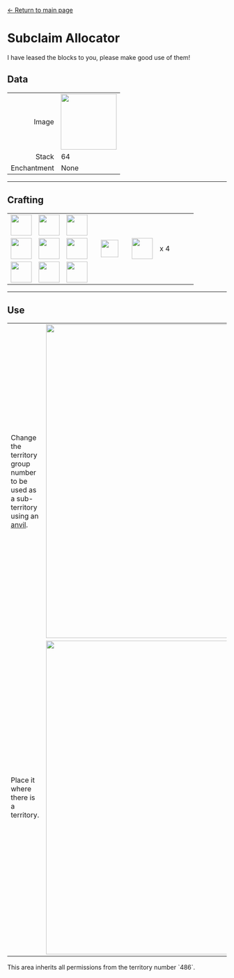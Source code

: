 [← Return to main page](../)
# Subclaim Allocator
I have leased the blocks to you, please make good use of them!  

## Data
<table>
    <tr><td align="end">Image</td><td><img src="https://i.imgur.com/iQ3sZVq.png" width="128"/></td></tr>
    <tr><td align="end">Stack</td><td>64</td></tr>
    <tr><td align="end">Enchantment</td><td>None</td></tr>
</table>

---

## Crafting
<table>
    <tr><td><img src="https://i.imgur.com/GkMJMSS.png" width="48"/></td><td><img src="https://i.imgur.com/GkMJMSS.png" width="48"/></td><td><img src="https://i.imgur.com/GkMJMSS.png" width="48"/></td><td colspan="3"></td></tr>
    <tr><td><img src="https://i.imgur.com/GkMJMSS.png" width="48"/></td><td><img src="https://i.imgur.com/hhnlgTn.png" width="48"/></td><td><img src="https://i.imgur.com/GkMJMSS.png" width="48"/></td><td width="70" align="center"><img src="https://i.imgur.com/VE0KqIE.png" width="40"/></td><td><img src="https://i.imgur.com/iQ3sZVq.png" width="48"/></td><td width="70">x 4</td></tr>
    <tr><td><img src="https://i.imgur.com/GkMJMSS.png" width="48"/></td><td><img src="https://i.imgur.com/GkMJMSS.png" width="48"/></td><td><img src="https://i.imgur.com/GkMJMSS.png" width="48"/></td><td colspan="3"></td></tr>
</table>

---

## Use
<table>
    <tr><td>Change the territory group number to be used as a sub-territory using an <a href="https://minecraft.fandom.com/en/wiki/Anvil">anvil</a>.</td><td><img src="https://i.imgur.com/KPmFTXU.png" width="720"/></td></tr>
    <tr><td>Place it where there is a territory.</td><td><img src="https://i.imgur.com/WhutqQD.png" width="720"/></td></tr>
</table>
This area inherits all permissions from the territory number `486`.
